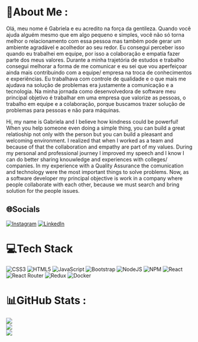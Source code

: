 # 💫About Me :
Olá, meu nome é Gabriela e eu acredito na força da gentileza. Quando você ajuda alguém mesmo que em algo pequeno e simples,
você não só torna melhor o relacionamento com essa pessoa mas também pode gerar um ambiente agradável e acolhedor ao seu redor. 
Eu consegui perceber isso quando eu trabalhei em equipe, por isso a colaboração e empatia fazer parte dos meus valores.
Durante a minha trajetória de estudos e trabalho consegui melhorar a forma de me comunicar e eu sei que vou aperfeiçoar 
ainda mais contribuindo com a equipe/ empresa na troca de conhecimentos e experiências. Eu trabalhava com controle de qualidade
e o que mais me ajudava na solução de problemas era justamente a comunicação e a tecnologia.
Na minha jornada como desenvolvedora de software meu principal objetivo é trabalhar em uma empresa que valorize as pessoas, o 
trabalho em equipe e a colaboração, porque buscamos trazer solução de problemas para pessoas e não para máquinas.

Hi, my name is Gabriela and I believe how kindness could be powerful! When you help someone even doing a simple thing, you can build 
a great relatioship not only with the person but you can build a pleasant and welcoming environment. I realized that when I worked as a team 
and because of that the collaboration and empathy are part of my values.
During my personal and professional journey I improved my speech and I know I can do better sharing knouwledge and experiences with colleges/ 
companies. In my experience with a Quality Assurance the comunication and technology were the most important things to solve problems. 
Now, as a software developer my principal objective is work in a company where people collaborate with each other, because we must search and 
bring solution for the people issues.

## 🌐Socials
[![Instagram](https://img.shields.io/badge/Instagram-%23E4405F.svg?logo=Instagram&logoColor=white)](https://instagram.com/https://www.instagram.com/gabrielapapin/) [![LinkedIn](https://img.shields.io/badge/LinkedIn-%230077B5.svg?logo=linkedin&logoColor=white)](https://linkedin.com/in/https://www.linkedin.com/in/gabrielapapin/) 

# 💻Tech Stack
![CSS3](https://img.shields.io/badge/css3-%231572B6.svg?style=for-the-badge&logo=css3&logoColor=white) ![HTML5](https://img.shields.io/badge/html5-%23E34F26.svg?style=for-the-badge&logo=html5&logoColor=white) ![JavaScript](https://img.shields.io/badge/javascript-%23323330.svg?style=for-the-badge&logo=javascript&logoColor=%23F7DF1E) ![Bootstrap](https://img.shields.io/badge/bootstrap-%23563D7C.svg?style=for-the-badge&logo=bootstrap&logoColor=white) ![NodeJS](https://img.shields.io/badge/node.js-6DA55F?style=for-the-badge&logo=node.js&logoColor=white) ![NPM](https://img.shields.io/badge/NPM-%23000000.svg?style=for-the-badge&logo=npm&logoColor=white) ![React](https://img.shields.io/badge/react-%2320232a.svg?style=for-the-badge&logo=react&logoColor=%2361DAFB) ![React Router](https://img.shields.io/badge/React_Router-CA4245?style=for-the-badge&logo=react-router&logoColor=white) ![Redux](https://img.shields.io/badge/redux-%23593d88.svg?style=for-the-badge&logo=redux&logoColor=white) ![Docker](https://img.shields.io/badge/docker-%230db7ed.svg?style=for-the-badge&logo=docker&logoColor=white)
# 📊GitHub Stats :
![](https://github-readme-stats.vercel.app/api?username=GabisPapin&theme=blue-green&hide_border=false&include_all_commits=false&count_private=false)<br/>
![](https://github-readme-streak-stats.herokuapp.com/?user=GabisPapin&theme=blue-green&hide_border=false)<br/>
![](https://github-readme-stats.vercel.app/api/top-langs/?username=GabisPapin&theme=blue-green&hide_border=false&include_all_commits=false&count_private=false&layout=compact)

